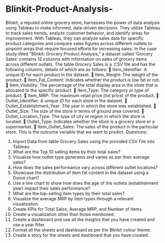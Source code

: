 # Blinkit-Product-Analysis-
Blinkit, a reputed online grocery store, harnesses the power of data 
analysis using Tableau to make informed, data-driven decisions. They 
utilize Tableau to track sales trends, analyze customer behavior, and 
identify areas for improvement. With Tableau, they can analyze sales 
data for specific product categories and compare sales figures across 
different outlets to pinpoint areas that require focused efforts for 
increasing sales. 
In the case study titled "Blinkit: Grocery Product Analysis," a dataset 
called 'Grocery Sales' contains 12 columns with information on sales of 
grocery items across different outlets.
The table Grocery Sales is a .CSV file and has the following columns, 
details of which are as follows: 
 Item_Identifier: A unique ID for each product in the dataset. 
 Item_Weight: The weight of the product. 
 Item_Fat_Content: Indicates whether the product is low fat or 
not. 
 Item_Visibility: The percentage of the total display area in the 
store that is allocated to the specific product. 
 Item_Type: The category or type of product. 
 Item_MRP: The maximum retail price (list price) of the product. 
 Outlet_Identifier: A unique ID for each store in the dataset. 
 Outlet_Establishment_Year: The year in which the store was 
established. 
 Outlet_Size: The size of the store in terms of ground area 
covered. 
 Outlet_Location_Type: The type of city or region in which the 
store is located. 
 Outlet_Type: Indicates whether the store is a grocery store or a 
supermarket. 
 Item_Outlet_Sales: The sales of the product in the particular 
store. This is the outcome variable that we want to predict.
Questions: 
1. Import Data from table Grocery Sales using the provided CSV File 
into Tableau. 
2. What are the Top 10 selling items by their total sales? 
3. Visualize how outlet type generates and varies as per their 
average sales? 
4. How does the sales performance vary across different outlet 
locations? 
5. Showcase the distribution of item fat content in the dataset using 
a Donut chart? 
6. Use a line chart to show how does the age of the outlets 
(establishment year) impact their sales performance? 
7. What are the top-selling item types by their total sales? 
8. Visualize the average MRP by item types through a relevant 
visualization. 
9. Create KPIs for Total Sales, Average MRP, and Number of Items. 
10. Create a visualization other than those mentioned. 
11. Create a dashboard and use all the insights that you have created 
and use a year filter. 
12. Format all the sheets and dashboard as per the Blinkit colour 
theme. 
13. Create a story for the sheets and dashboard that you have 
created. 
